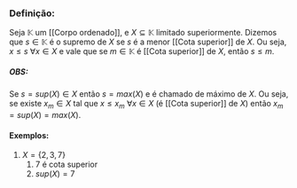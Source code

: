 ### Definição:
Seja $\mathbb{K}$ um [[Corpo ordenado]], e $X \subseteq \mathbb{K}$ limitado superiormente. Dizemos que $s\in \mathbb{K}$ é o supremo de $X$ se $s$ é a menor [[Cota superior]] de $X$. Ou seja, $x \leq s \ \forall x\in X$ e vale que se $m \in \mathbb{K}$ é [[Cota superior]] de $X$, então $s\leq m$.

##### OBS:
Se $s=sup(X) \in X$ então $s = max(X)$ e é chamado de máximo de $X$. Ou seja, se existe $x_m \in X$ tal que $x\leq x_m \ \forall x \in X$ (é [[Cota superior]] de $X$) então $x_m = sup(X) = max(X)$.

#### Exemplos:
1. $X = \{2, 3, 7\}$
	1. 7 é cota superior
	2. $sup(X) = 7$ 